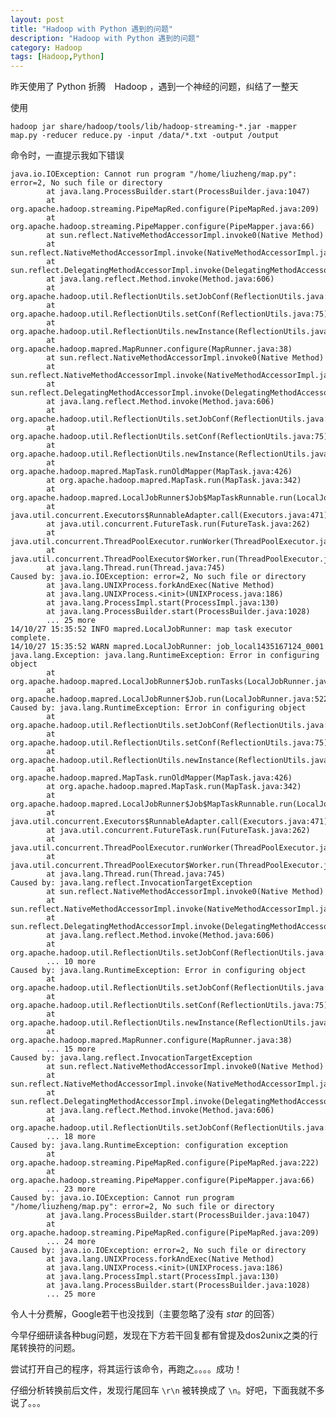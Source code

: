 ```yaml
---
layout: post
title: "Hadoop with Python 遇到的问题"
description: "Hadoop with Python 遇到的问题"
category: Hadoop
tags: [Hadoop,Python]
---
```



昨天使用了 Python 折腾　Hadoop ，遇到一个神经的问题，纠结了一整天

使用 

    hadoop jar share/hadoop/tools/lib/hadoop-streaming-*.jar -mapper map.py -reducer reduce.py -input /data/*.txt -output /output

命令时，一直提示我如下错误

    java.io.IOException: Cannot run program "/home/liuzheng/map.py": error=2, No such file or directory
            at java.lang.ProcessBuilder.start(ProcessBuilder.java:1047)
            at org.apache.hadoop.streaming.PipeMapRed.configure(PipeMapRed.java:209)
            at org.apache.hadoop.streaming.PipeMapper.configure(PipeMapper.java:66)
            at sun.reflect.NativeMethodAccessorImpl.invoke0(Native Method)
            at sun.reflect.NativeMethodAccessorImpl.invoke(NativeMethodAccessorImpl.java:57)
            at sun.reflect.DelegatingMethodAccessorImpl.invoke(DelegatingMethodAccessorImpl.java:43)
            at java.lang.reflect.Method.invoke(Method.java:606)
            at org.apache.hadoop.util.ReflectionUtils.setJobConf(ReflectionUtils.java:106)
            at org.apache.hadoop.util.ReflectionUtils.setConf(ReflectionUtils.java:75)
            at org.apache.hadoop.util.ReflectionUtils.newInstance(ReflectionUtils.java:133)
            at org.apache.hadoop.mapred.MapRunner.configure(MapRunner.java:38)
            at sun.reflect.NativeMethodAccessorImpl.invoke0(Native Method)
            at sun.reflect.NativeMethodAccessorImpl.invoke(NativeMethodAccessorImpl.java:57)
            at sun.reflect.DelegatingMethodAccessorImpl.invoke(DelegatingMethodAccessorImpl.java:43)
            at java.lang.reflect.Method.invoke(Method.java:606)
            at org.apache.hadoop.util.ReflectionUtils.setJobConf(ReflectionUtils.java:106)
            at org.apache.hadoop.util.ReflectionUtils.setConf(ReflectionUtils.java:75)
            at org.apache.hadoop.util.ReflectionUtils.newInstance(ReflectionUtils.java:133)
            at org.apache.hadoop.mapred.MapTask.runOldMapper(MapTask.java:426)
            at org.apache.hadoop.mapred.MapTask.run(MapTask.java:342)
            at org.apache.hadoop.mapred.LocalJobRunner$Job$MapTaskRunnable.run(LocalJobRunner.java:243)
            at java.util.concurrent.Executors$RunnableAdapter.call(Executors.java:471)
            at java.util.concurrent.FutureTask.run(FutureTask.java:262)
            at java.util.concurrent.ThreadPoolExecutor.runWorker(ThreadPoolExecutor.java:1145)
            at java.util.concurrent.ThreadPoolExecutor$Worker.run(ThreadPoolExecutor.java:615)
            at java.lang.Thread.run(Thread.java:745)
    Caused by: java.io.IOException: error=2, No such file or directory
            at java.lang.UNIXProcess.forkAndExec(Native Method)
            at java.lang.UNIXProcess.<init>(UNIXProcess.java:186)
            at java.lang.ProcessImpl.start(ProcessImpl.java:130)
            at java.lang.ProcessBuilder.start(ProcessBuilder.java:1028)
            ... 25 more
    14/10/27 15:35:52 INFO mapred.LocalJobRunner: map task executor complete.
    14/10/27 15:35:52 WARN mapred.LocalJobRunner: job_local1435167124_0001
    java.lang.Exception: java.lang.RuntimeException: Error in configuring object
            at org.apache.hadoop.mapred.LocalJobRunner$Job.runTasks(LocalJobRunner.java:462)
            at org.apache.hadoop.mapred.LocalJobRunner$Job.run(LocalJobRunner.java:522)
    Caused by: java.lang.RuntimeException: Error in configuring object
            at org.apache.hadoop.util.ReflectionUtils.setJobConf(ReflectionUtils.java:109)
            at org.apache.hadoop.util.ReflectionUtils.setConf(ReflectionUtils.java:75)
            at org.apache.hadoop.util.ReflectionUtils.newInstance(ReflectionUtils.java:133)
            at org.apache.hadoop.mapred.MapTask.runOldMapper(MapTask.java:426)
            at org.apache.hadoop.mapred.MapTask.run(MapTask.java:342)
            at org.apache.hadoop.mapred.LocalJobRunner$Job$MapTaskRunnable.run(LocalJobRunner.java:243)
            at java.util.concurrent.Executors$RunnableAdapter.call(Executors.java:471)
            at java.util.concurrent.FutureTask.run(FutureTask.java:262)
            at java.util.concurrent.ThreadPoolExecutor.runWorker(ThreadPoolExecutor.java:1145)
            at java.util.concurrent.ThreadPoolExecutor$Worker.run(ThreadPoolExecutor.java:615)
            at java.lang.Thread.run(Thread.java:745)
    Caused by: java.lang.reflect.InvocationTargetException
            at sun.reflect.NativeMethodAccessorImpl.invoke0(Native Method)
            at sun.reflect.NativeMethodAccessorImpl.invoke(NativeMethodAccessorImpl.java:57)
            at sun.reflect.DelegatingMethodAccessorImpl.invoke(DelegatingMethodAccessorImpl.java:43)
            at java.lang.reflect.Method.invoke(Method.java:606)
            at org.apache.hadoop.util.ReflectionUtils.setJobConf(ReflectionUtils.java:106)
            ... 10 more
    Caused by: java.lang.RuntimeException: Error in configuring object
            at org.apache.hadoop.util.ReflectionUtils.setJobConf(ReflectionUtils.java:109)
            at org.apache.hadoop.util.ReflectionUtils.setConf(ReflectionUtils.java:75)
            at org.apache.hadoop.util.ReflectionUtils.newInstance(ReflectionUtils.java:133)
            at org.apache.hadoop.mapred.MapRunner.configure(MapRunner.java:38)
            ... 15 more
    Caused by: java.lang.reflect.InvocationTargetException
            at sun.reflect.NativeMethodAccessorImpl.invoke0(Native Method)
            at sun.reflect.NativeMethodAccessorImpl.invoke(NativeMethodAccessorImpl.java:57)
            at sun.reflect.DelegatingMethodAccessorImpl.invoke(DelegatingMethodAccessorImpl.java:43)
            at java.lang.reflect.Method.invoke(Method.java:606)
            at org.apache.hadoop.util.ReflectionUtils.setJobConf(ReflectionUtils.java:106)
            ... 18 more
    Caused by: java.lang.RuntimeException: configuration exception
            at org.apache.hadoop.streaming.PipeMapRed.configure(PipeMapRed.java:222)
            at org.apache.hadoop.streaming.PipeMapper.configure(PipeMapper.java:66)
            ... 23 more
    Caused by: java.io.IOException: Cannot run program "/home/liuzheng/map.py": error=2, No such file or directory
            at java.lang.ProcessBuilder.start(ProcessBuilder.java:1047)
            at org.apache.hadoop.streaming.PipeMapRed.configure(PipeMapRed.java:209)
            ... 24 more
    Caused by: java.io.IOException: error=2, No such file or directory
            at java.lang.UNIXProcess.forkAndExec(Native Method)
            at java.lang.UNIXProcess.<init>(UNIXProcess.java:186)
            at java.lang.ProcessImpl.start(ProcessImpl.java:130)
            at java.lang.ProcessBuilder.start(ProcessBuilder.java:1028)
            ... 25 more

令人十分费解，Google若干也没找到（主要忽略了没有 *star* 的回答）

今早仔细研读各种bug问题，发现在下方若干回复都有曾提及dos2unix之类的行尾转换符的问题。

尝试打开自己的程序，将其运行该命令，再跑之。。。。成功！

仔细分析转换前后文件，发现行尾回车 `\r\n` 被转换成了 `\n`。好吧，下面我就不多说了。。。 

